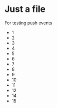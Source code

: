 Just a file
===========

For testing push events

- 1
- 2 
- 3
- 4
- 5
- 6
- 7
- 8
- 9
- 10
- 11
- 12
- 14
- 15
